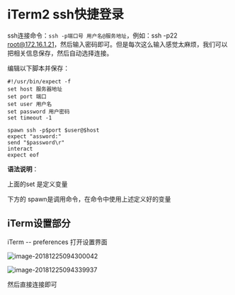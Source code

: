 # iTerm2 ssh快捷登录

ssh连接命令：`ssh -p端口号 用户名@服务地址`，例如：ssh -p22 root@172.16.1.21，然后输入密码即可。但是每次这么输入感觉太麻烦，我们可以把相关信息保存，然后自动选择连接。

编辑以下脚本并保存：

```
#!/usr/bin/expect -f 
set host 服务器地址 
set port 端口 
set user 用户名 
set password 用户密码 
set timeout -1 

spawn ssh -p$port $user@$host 
expect "assword:" 
send "$password\r" 
interact 
expect eof 
```



**语法说明**：

  上面的set 是定义变量

  下方的 spawn是调用命令，在命令中使用上述定义好的变量

## iTerm设置部分

iTerm -- preferences 打开设置界面

![image-20181225094300042](https://ws4.sinaimg.cn/large/006tNbRwly1fyiqwrasz1j31cz0u0k67.jpg)

![image-20181225094339937](https://ws4.sinaimg.cn/large/006tNbRwly1fyiqxbusu5j314c0bi14f.jpg)

然后直接连接即可